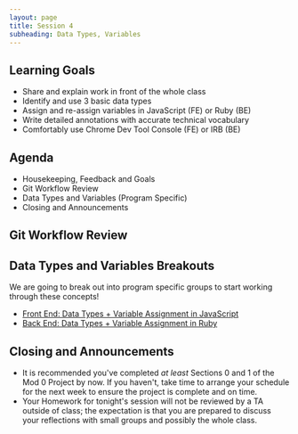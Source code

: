 ```yaml
---
layout: page
title: Session 4
subheading: Data Types, Variables
---
```


## Learning Goals
 
- Share and explain work in front of the whole class
- Identify and use 3 basic data types
- Assign and re-assign variables in JavaScript (FE) or Ruby (BE)
- Write detailed annotations with accurate technical vocabulary
- Comfortably use Chrome Dev Tool Console (FE) or IRB (BE)

## Agenda

- Housekeeping, Feedback and Goals
- Git Workflow Review
- Data Types and Variables (Program Specific)
- Closing and Announcements

## Git Workflow Review

## Data Types and Variables Breakouts

We are going to break out into program specific groups to start working through these concepts!
- [Front End: Data Types + Variable Assignment in JavaScript](./fe)
- [Back End: Data Types + Variable Assignment in Ruby](./be)

## Closing and Announcements

- It is recommended you've completed _at least_ Sections 0 and 1 of the Mod 0 Project by now. If you haven't, take time to arrange your schedule for the next week to ensure the project is complete and on time.
- Your Homework for tonight's session will not be reviewed by a TA outside of class; the expectation is that you are prepared to discuss your reflections with small groups and possibly the whole class.

<br><br>